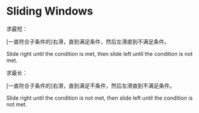 # Sliding Windows

求最短：

[一直符合子条件的]右滑，直到满足条件，然后左滑直到不满足条件。

Slide right until the condition is met, then slide left until the condition is not met.

求最长：

[一直符合子条件的]右滑，直到满足不条件，然后左滑直到不满足条件。

Slide right until the condition is not met, then slide left until the condition is not met.